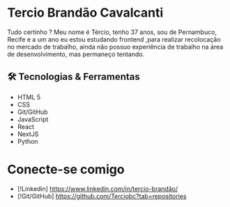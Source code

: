 # Tercio Brandão Cavalcanti
Tudo certinho ?
Meu nome é Tércio, tenho 37 anos, sou de Pernambuco, Recife e a um ano eu estou estudando frontend ,para realizar recolocação no mercado de trabalho, ainda não possuo experiência de trabalho na área de desenvolvimento, mas permaneço tentando.

## 🛠️ Tecnologias & Ferramentas

- HTML 5
- CSS
- Git/GitHub
- JavaScript
- React
- NextJS
- Python

# Conecte-se comigo

- [!Linkedin] https://www.linkedin.com/in/tercio-brandão/
- [!Git/GitHub] https://github.com/Terciobc?tab=repositories
